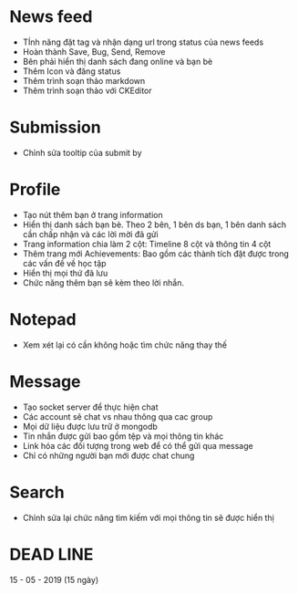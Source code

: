News feed
=========================

- TÍnh năng đặt tag và nhận dạng url trong status của news feeds
- Hoàn thành Save, Bug, Send, Remove
- Bên phải hiển thị danh sách đang online và bạn bè
- Thêm Icon và đăng status
- Thêm trình soạn thảo markdown
- Thêm trình soạn thảo với CKEditor

Submission
=============
- Chỉnh sửa tooltip của submit by


Profile
==================================
- Tạo nút thêm bạn ở trang information
- Hiển thị danh sách bạn bè. Theo 2 bên, 1 bên ds bạn, 1 bên danh sách cần chấp nhận và các lời mời đã gửi
- Trang information chia làm 2 cột: Timeline 8 cột và thông tin 4 cột
- Thêm trang mới Achievements: Bao gồm các thành tích đặt được trong các vấn đề về học tập
- Hiển thị mọi thứ đã lưu
- Chức năng thêm bạn sẽ kèm theo lời nhắn.

Notepad
=====================================
- Xem xét lại có cần không hoặc tìm chức năng thay thế

Message
==================================
- Tạo socket server để thực hiện chat
- Các account sẽ chat vs nhau thông qua cac group
- Mọi dữ liệu được lưu trữ ở mongodb
- Tin nhắn được gửi bao gồm tệp và mọi thông tin khác
- Link hóa các đối tượng trong web để có thể gửi qua message
- Chỉ có những người bạn mới được chat chung

Search
===============================================
- Chỉnh sửa lại chức năng tìm kiếm với mọi thông tin sẽ được hiển thị


DEAD LINE
===========================

15 - 05 - 2019 (15 ngày)
